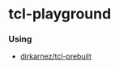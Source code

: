 tcl-playground
==============
### Using
- [dirkarnez/tcl-prebuilt](https://github.com/dirkarnez/tcl-prebuilt)
